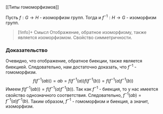 [[Типы гомоморфизмов]]

Пусть $f : G \rightarrow H$ - изоморфизм групп. Тогда и $f^{-1} : H \rightarrow G$ - изоморфизм групп.

>[!info]+ Смысл
>Отображение, обратное изоморфизму, также является изоморфизмом. Свойство симметричности.
### Доказательство

Очевидно, что отображение, обратное биекции, также является биекцией. Следовательно, нам достаточно доказать, что $f^{-1}$ - гомоморфизм.
$$f(f^{-1}(ab)) = ab = f(f^{-1}(a))f(f^{-1}(b)) = f(f^{-1}(a)f^{-1}(b))$$
Имеем $f(f^{-1}(ab)) = f(f^{-1}(a)f^{-1}(b))$. Так как $f^{-1}$ - биекция, то у нас имеется свойство однозначного соответствия. Следовательно, $f^{-1}(ab) = f^{-1}(a)f^{-1}(b)$. 
Таким образом, $f^{-1}$ - гомоморфизм и биекция, а значит, изоморфизм.

